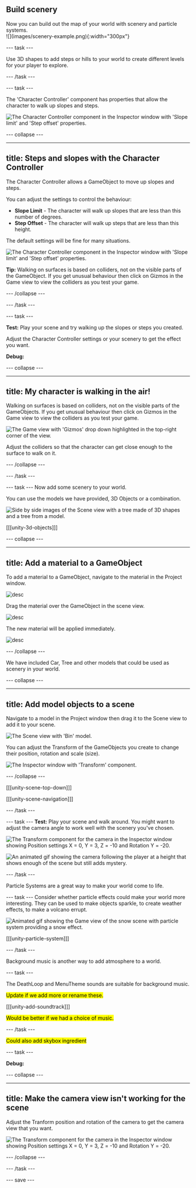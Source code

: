 ## Build scenery

<div style="display: flex; flex-wrap: wrap">
<div style="flex-basis: 200px; flex-grow: 1; margin-right: 15px;">
Now you can build out the map of your world with scenery and particle systems. 
</div>
<div>
![](images/scenery-example.png){:width="300px"}
</div>
</div>

--- task ---

Use 3D shapes to add steps or hills to your world to create different levels for your player to explore. 

--- /task ---

--- task ---

The 'Character Controller' component has properties that allow the character to walk up slopes and steps. 

![The Character Controller component in the Inspector window with 'Slope limit' and 'Step offset' properties.](images/slopes-steps.png)

--- collapse ---

---
title: Steps and slopes with the Character Controller
---

The Character Controller allows a GameObject to move up slopes and steps. 

You can adjust the settings to control the behaviour:
+ **Slope Limit** - The character will walk up slopes that are less than this number of degrees. 
+ **Step Offset** - The character will walk up steps that are less than this height. 

The default settings will be fine for many situations. 

![The Character Controller component in the Inspector window with 'Slope limit' and 'Step offset' properties.](images/slopes-steps.png)

**Tip:** Walking on surfaces is based on colliders, not on the visible parts of the GameObject. If you get unusual behaviour then click on Gizmos in the Game view to view the colliders as you test your game. 

--- /collapse ---

--- /task ---

--- task ---

**Test:** Play your scene and try walking up the slopes or steps you created. 

Adjust the Character Controller settings or your scenery to get the effect you want. 

**Debug:**

--- collapse ---

---
title: My character is walking in the air!
---

Walking on surfaces is based on colliders, not on the visible parts of the GameObjects. If you get unusual behaviour then click on Gizmos in the Game view to view the colliders as you test your game. 

![The Game view with 'Gizmos' drop down highlighted in the top-right corner of the view.](images/gizmos-game.png)

Adjust the colliders so that the character can get close enough to the surface to walk on it. 

--- /collapse ---

--- /task ---

--- task ---
Now add some scenery to your world.

You can use the models we have provided, 3D Objects or a combination. 

![Side by side images of the Scene view with a tree made of 3D shapes and a tree from a model.](images/different-trees.png)

[[[unity-3d-objects]]]


--- collapse ---

---
title: Add a material to a GameObject
---

To add a material to a GameObject, navigate to the material in the Project window.

![desc](images/material-project.png) 

Drag the material over the GameObject in the scene view. 

![desc](images/material-scene.png)

The new material will be applied immediately. 

![desc](images/material-component.png)

--- /collapse ---

We have included Car, Tree and other models that could be used as scenery in your world. 

--- collapse ---

---
title: Add model objects to a scene
---

Navigate to a model in the Project window then drag it to the Scene view to add it to your scene. 

![The Scene view with 'Bin' model.](images/model-scene.png)

You can adjust the Transform of the GameObjects you create to change their position, rotation and scale (size).

![The Inspector window with 'Transform' component.](images/transform-default.png)

--- /collapse ---

[[[unity-scene-top-down]]]

[[[unity-scene-navigation]]]

--- /task ---

--- task ---
**Test:** Play your scene and walk around. You might want to adjust the camera angle to work well with the scenery you've chosen. 

![The Transform component for the camera in the Inspector window showing Position settings X = 0, Y = 3, Z = -10 and Rotation Y = -20. ](images/camera-transform.png)

![An animated gif showing the camera following the player at a height that shows enough of the scene but still adds mystery. ](images/camera-follow.gif)

--- /task ---

Particle Systems are a great way to make your world come to life. 

--- task ---
Consider whether particle effects could make your world more interesting. They can be used to make objects sparkle, to create weather effects, to make a volcano errupt. 

![Animated gif showing the Game view of the snow scene with particle system providing a snow effect.](images/snow-particles.gif)

[[[unity-particle-system]]]

--- /task ---

Background music is another way to add atmosphere to a world. 

--- task ---

The DeathLoop and MenuTheme sounds are suitable for background music. 

<mark>Update if we add more or rename these.</mark>

[[[unity-add-soundtrack]]]

<mark>Would be better if we had a choice of music.</mark>

--- /task ---

<mark>Could also add skybox ingredient</mark>

--- task ---

**Debug:**

--- collapse ---

---
title: Make the camera view isn't working for the scene 
---

Adjust the Tranform position and rotation of the camera to get the camera view that you want. 

![The Transform component for the camera in the Inspector window showing Position settings X = 0, Y = 3, Z = -10 and Rotation Y = -20. ](images/camera-transform.png)

--- /collapse ---

--- /task ---

--- save ---